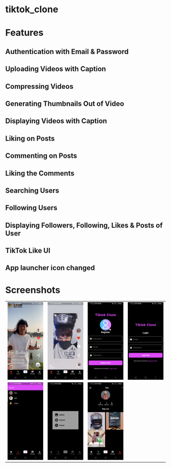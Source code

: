 # tiktok_clone

# Features

## Authentication with Email & Password
## Uploading Videos with Caption
## Compressing Videos
## Generating Thumbnails Out of Video
## Displaying Videos with Caption
## Liking on Posts
## Commenting on Posts
## Liking the Comments
## Searching Users
## Following Users
## Displaying Followers, Following, Likes & Posts of User
## TikTok Like UI
## App launcher icon changed

# Screenshots
<table>
    <tr>
        <td><img src="asset/image/1.jpg" width="300" /></td>
        <td><img src="asset/image/2.jpg" width="300" /></td>
        <td><img src="asset/image/3.jpg" width="300" /></td>
        <td><img src="asset/image/4.jpg" width="300" /></td>
    </tr>
    <tr>
        <td><img src="asset/image/5.jpg" width="300" /></td>
        <td><img src="asset/image/6.jpg" width="300" /></td>
        <td><img src="asset/image/7.jpg" width="300" /></td>
    </tr>
</table>
